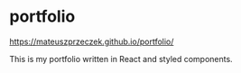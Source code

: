 # portfolio
https://mateuszprzeczek.github.io/portfolio/

This is my portfolio written in React and styled components.
